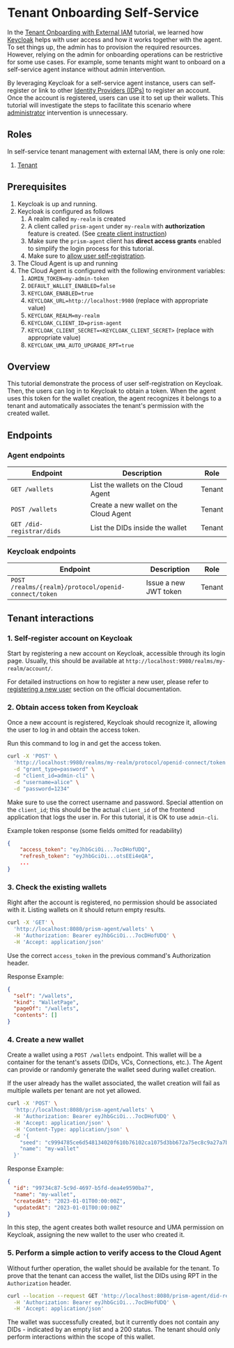 # Tenant Onboarding Self-Service

In the [Tenant Onboarding with External IAM](./tenant-onboarding-ext-iam.md) tutorial,
we learned how [Keycloak](/docs/concepts/glossary#keycloak-service) helps with user access and how it works together with the agent.
To set things up, the admin has to provision the required resources.
However, relying on the admin for onboarding operations can be restrictive for some use cases.
For example, some tenants might want to onboard on a self-service agent instance without admin intervention.

By leveraging Keycloak for a self-service agent instance,
users can self-register or link to other [Identity Providers (IDPs)](/docs/concepts/glossary#idp) to register an account.
Once the account is registered, users can use it to set up their wallets.
This tutorial will investigate the steps to facilitate this scenario where [administrator](/docs/concepts/glossary#administrator) intervention is unnecessary.

## Roles

In self-service tenant management with external IAM, there is only one role:

1. [Tenant](/docs/concepts/glossary#tenant)

## Prerequisites

1. Keycloak is up and running.
2. Keycloak is configured as follows
   1. A realm called `my-realm` is created
   2. A client called `prism-agent` under `my-realm` with __authorization__ feature is created. (See [create client instruction](https://www.keycloak.org/docs/latest/authorization_services/index.html#_resource_server_create_client))
   3. Make sure the `prism-agent` client has __direct access grants__ enabled to simplify the login process for this tutorial.
   4. Make sure to [allow user self-registration](https://www.keycloak.org/docs/latest/server_admin/index.html#con-user-registration_server_administration_guide).
3. The Cloud Agent is up and running
4. The Cloud Agent is configured with the following environment variables:
   1. `ADMIN_TOKEN=my-admin-token`
   2. `DEFAULT_WALLET_ENABLED=false`
   3. `KEYCLOAK_ENABLED=true`
   4. `KEYCLOAK_URL=http://localhost:9980` (replace with appropriate value)
   5. `KEYCLOAK_REALM=my-realm`
   6. `KEYCLOAK_CLIENT_ID=prism-agent`
   7. `KEYCLOAK_CLIENT_SECRET=<KEYCLOAK_CLIENT_SECRET>` (replace with appropriate value)
   8. `KEYCLOAK_UMA_AUTO_UPGRADE_RPT=true`

## Overview

This tutorial demonstrate the process of user self-registration on Keycloak.
Then, the users can log in to Keycloak to obtain a token.
When the agent uses this token for the wallet creation, the agent recognizes it belongs to a tenant and automatically associates the tenant's permission with the created wallet.

## Endpoints

### Agent endpoints
| Endpoint                  | Description                            | Role   |
|---------------------------|----------------------------------------|--------|
| `GET /wallets`            | List the wallets on the Cloud Agent    | Tenant |
| `POST /wallets`           | Create a new wallet on the Cloud Agent | Tenant |
| `GET /did-registrar/dids` | List the DIDs inside the wallet        | Tenant |

### Keycloak endpoints
| Endpoint                                             | Description           | Role   |
|------------------------------------------------------|-----------------------|--------|
| `POST /realms/{realm}/protocol/openid-connect/token` | Issue a new JWT token | Tenant |

## Tenant interactions

### 1. Self-register account on Keycloak

Start by registering a new account on Keycloak, accessible through its login page.
Usually, this should be available at `http://localhost:9980/realms/my-realm/account/`.

For detailed instructions on how to register a new user,
please refer to [registering a new user](https://www.keycloak.org/docs/latest/server_admin/index.html#proc-registering-new-user_server_administration_guide) section on the official documentation.

### 2. Obtain access token from Keycloak

Once a new account is registered, Keycloak should recognize it, allowing the user to log in and obtain the access token.

Run this command to log in and get the access token.

```bash
curl -X 'POST' \
  'http://localhost:9980/realms/my-realm/protocol/openid-connect/token' \
  -d "grant_type=password" \
  -d "client_id=admin-cli" \
  -d "username=alice" \
  -d "password=1234"
```

Make sure to use the correct username and password.
Special attention on the `client_id`; this should be the actual `client_id` of the frontend application that logs the user in.
For this tutorial, it is OK to use `admin-cli`.

Example token response (some fields omitted for readability)

```json
{
    "access_token": "eyJhbGciOi...7ocDHofUDQ",
    "refresh_token": "eyJhbGciOi...otsEEi4eQA",
    ...
}
```

### 3. Check the existing wallets

Right after the account is registered, no permission should be associated with it.
Listing wallets on it should return empty results.

```bash
curl -X 'GET' \
  'http://localhost:8080/prism-agent/wallets' \
  -H 'Authorization: Bearer eyJhbGciOi...7ocDHofUDQ' \
  -H 'Accept: application/json'
```

Use the correct `access_token` in the previous command's Authorization header.

Response Example:

```json
{
  "self": "/wallets",
  "kind": "WalletPage",
  "pageOf": "/wallets",
  "contents": []
}
```

### 4. Create a new wallet

Create a wallet using a `POST /wallets` endpoint.
This wallet will be a container for the tenant's assets (DIDs, VCs, Connections, etc.).
The Agent can provide or randomly generate the wallet seed during wallet creation.

If the user already has the wallet associated, the wallet creation will fail as multiple wallets per tenant are not yet allowed.

```bash
curl -X 'POST' \
  'http://localhost:8080/prism-agent/wallets' \
  -H 'Authorization: Bearer eyJhbGciOi...7ocDHofUDQ' \
  -H 'Accept: application/json' \
  -H 'Content-Type: application/json' \
  -d '{
    "seed": "c9994785ce6d548134020f610b76102ca1075d3bb672a75ec8c9a27a7b8607e3b9b384e43b77bb08f8d5159651ae38b98573f7ecc79f2d7e1f1cc371ce60cf8a",
    "name": "my-wallet"
  }'
```

Response Example:

```json
{
  "id": "99734c87-5c9d-4697-b5fd-dea4e9590ba7",
  "name": "my-wallet",
  "createdAt": "2023-01-01T00:00:00Z",
  "updatedAt": "2023-01-01T00:00:00Z"
}
```

In this step, the agent creates both wallet resource and UMA permission on Keycloak, assigning the new wallet to the user who created it.

### 5. Perform a simple action to verify access to the Cloud Agent

Without further operation, the wallet should be available for the tenant.
To prove that the tenant can access the wallet, list the DIDs using RPT in the `Authorization` header.

```bash
curl --location --request GET 'http://localhost:8080/prism-agent/did-registrar/dids' \
  -H 'Authorization: Bearer eyJhbGciOi...7ocDHofUDQ' \
  -H 'Accept: application/json'
```

The wallet was successfully created, but it currently does not contain any DIDs - indicated by an empty list and a 200 status.
The tenant should only perform interactions within the scope of this wallet.
